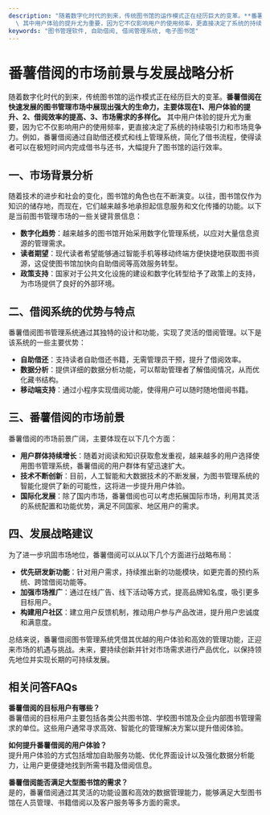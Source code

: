 ```yaml
---
description: "随着数字化时代的到来，传统图书馆的运作模式正在经历巨大的变革。**番薯借阅在快速发展的图书管理市场中展现出强大的生命力，主要体现在1、用户体验的提升、2、借阅效率的提高、3、市场需求的多样化。**\
  \ 其中用户体验的提升尤为重要，因为它不仅影响用户的使用频率，更直接决定了系统的持续吸引力和市场竞争力。例如，番薯借阅通过自助借还模式和线上管理系统，简化了借书流程，使得读者可以在极短时间内完成借书与还书，大幅提升了图书馆的运行效率。"
keywords: "图书管理软件, 自助借阅, 借阅管理系统, 电子图书馆"
---
```

# 番薯借阅的市场前景与发展战略分析

随着数字化时代的到来，传统图书馆的运作模式正在经历巨大的变革。**番薯借阅在快速发展的图书管理市场中展现出强大的生命力，主要体现在1、用户体验的提升、2、借阅效率的提高、3、市场需求的多样化。** 其中用户体验的提升尤为重要，因为它不仅影响用户的使用频率，更直接决定了系统的持续吸引力和市场竞争力。例如，番薯借阅通过自助借还模式和线上管理系统，简化了借书流程，使得读者可以在极短时间内完成借书与还书，大幅提升了图书馆的运行效率。

## 一、市场背景分析

随着技术的进步和社会的变化，图书馆的角色也在不断演变。以往，图书馆仅作为知识的储存地，而现在，它们越来越多地承担起信息服务和文化传播的功能。以下是当前图书管理市场的一些关键背景信息：

- **数字化趋势**：越来越多的图书馆开始采用数字化管理系统，以应对大量信息资源的管理需求。
- **读者期望**：现代读者希望能够通过智能手机等移动终端方便快捷地获取图书资源，这促使图书馆加快向自助借阅等高效服务转型。
- **政策支持**：国家对于公共文化设施的建设和数字化转型给予了政策上的支持，为市场提供了良好的外部环境。

## 二、借阅系统的优势与特点

番薯借阅图书管理系统通过其独特的设计和功能，实现了灵活的借阅管理。以下是该系统的一些主要优势：

- **自助借还**：支持读者自助借还书籍，无需管理员干预，提升了借阅效率。
- **数据分析**：提供详细的数据分析功能，可以帮助管理者了解借阅情况，从而优化藏书结构。
- **移动端支持**：通过小程序实现借阅功能，使得用户可以随时随地借阅书籍。

## 三、番薯借阅的市场前景

番薯借阅的市场前景广阔，主要体现在以下几个方面：

- **用户群体持续增长**：随着对阅读和知识获取愈发重视，越来越多的用户选择使用图书管理系统，番薯借阅的用户群体有望迅速扩大。
- **技术不断创新**：目前，人工智能和大数据技术的不断发展，为图书管理系统的智能化提供了新的可能性，这将进一步提升用户体验。
- **国际化发展**：除了国内市场，番薯借阅也可以考虑拓展国际市场，利用其灵活的系统配置和功能优势，满足不同国家、地区用户的需求。

## 四、发展战略建议

为了进一步巩固市场地位，番薯借阅可以从以下几个方面进行战略布局：

- **优先研发新功能**：针对用户需求，持续推出新的功能模块，如更完善的预约系统、跨馆借阅功能等。
- **加强市场推广**：通过在线广告、线下活动等方式，提高品牌知名度，吸引更多目标用户。
- **构建用户社区**：建立用户反馈机制，推动用户参与产品改进，提升用户忠诚度和满意度。

总结来说，番薯借阅图书管理系统凭借其优越的用户体验和高效的管理功能，正迎来市场的机遇与挑战。未来，要持续创新并针对市场需求进行产品优化，以保持领先地位并实现长期的可持续发展。

## 相关问答FAQs

**番薯借阅的目标用户有哪些？**  
番薯借阅的目标用户主要包括各类公共图书馆、学校图书馆及企业内部图书管理需求的单位。这些用户通常寻求高效、智能化的管理解决方案以提升借阅体验。

**如何提升番薯借阅的用户体验？**  
提升用户体验的方式包括增加自助服务功能、优化界面设计以及强化数据分析能力，让用户更便捷地找到所需书籍及借阅信息。

**番薯借阅能否满足大型图书馆的需求？**  
是的，番薯借阅通过其灵活的功能设置和高效的数据管理能力，能够满足大型图书馆在人员管理、书籍借阅以及客户服务等多方面的需求。

